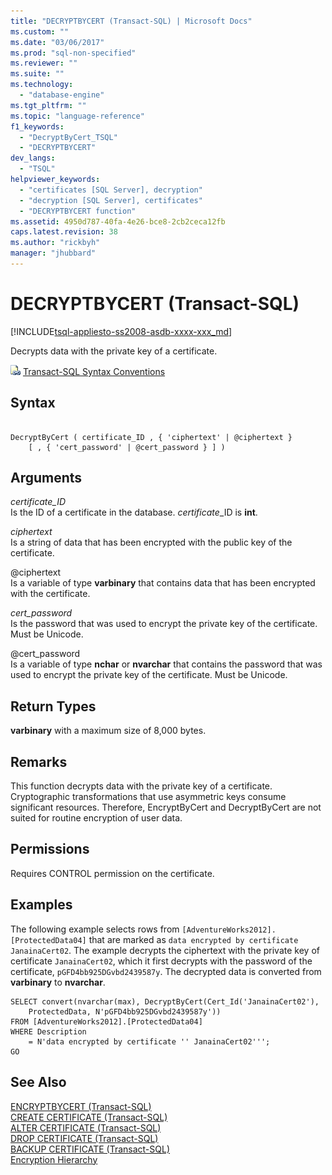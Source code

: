 ```yaml
---
title: "DECRYPTBYCERT (Transact-SQL) | Microsoft Docs"
ms.custom: ""
ms.date: "03/06/2017"
ms.prod: "sql-non-specified"
ms.reviewer: ""
ms.suite: ""
ms.technology: 
  - "database-engine"
ms.tgt_pltfrm: ""
ms.topic: "language-reference"
f1_keywords: 
  - "DecryptByCert_TSQL"
  - "DECRYPTBYCERT"
dev_langs: 
  - "TSQL"
helpviewer_keywords: 
  - "certificates [SQL Server], decryption"
  - "decryption [SQL Server], certificates"
  - "DECRYPTBYCERT function"
ms.assetid: 4950d787-40fa-4e26-bce8-2cb2ceca12fb
caps.latest.revision: 38
ms.author: "rickbyh"
manager: "jhubbard"
---
```

# DECRYPTBYCERT (Transact-SQL)
[!INCLUDE[tsql-appliesto-ss2008-asdb-xxxx-xxx_md](../../relational-databases/import-export/includes/tsql-appliesto-ss2008-asdb-xxxx-xxx-md.md)]

  Decrypts data with the private key of a certificate.  
  
 ![Topic link icon](../../database-engine/configure/windows/media/topic-link.gif "Topic link icon") [Transact-SQL Syntax Conventions](../Topic/Transact-SQL%20Syntax%20Conventions%20\(Transact-SQL\).md)  
  
## Syntax  
  
```  
  
DecryptByCert ( certificate_ID , { 'ciphertext' | @ciphertext }   
    [ , { 'cert_password' | @cert_password } ] )  
```  
  
## Arguments  
 *certificate_ID*  
 Is the ID of a certificate in the database. *certificate*_ID is **int**.  
  
 *ciphertext*  
 Is a string of data that has been encrypted with the public key of the certificate.  
  
 @ciphertext  
 Is a variable of type **varbinary** that contains data that has been encrypted with the certificate.  
  
 *cert_password*  
 Is the password that was used to encrypt the private key of the certificate. Must be Unicode.  
  
 @cert_password  
 Is a variable of type **nchar** or **nvarchar** that contains the password that was used to encrypt the private key of the certificate. Must be Unicode.  
  
## Return Types  
 **varbinary** with a maximum size of 8,000 bytes.  
  
## Remarks  
 This function decrypts data with the private key of a certificate. Cryptographic transformations that use asymmetric keys consume significant resources. Therefore, EncryptByCert and DecryptByCert are not suited for routine encryption of user data.  
  
## Permissions  
 Requires CONTROL permission on the certificate.  
  
## Examples  
 The following example selects rows from `[AdventureWorks2012].[ProtectedData04]` that are marked as `data encrypted by certificate JanainaCert02`. The example decrypts the ciphertext with the private key of certificate `JanainaCert02`, which it first decrypts with the password of the certificate, `pGFD4bb925DGvbd2439587y`. The decrypted data is converted from **varbinary** to **nvarchar**.  
  
```  
SELECT convert(nvarchar(max), DecryptByCert(Cert_Id('JanainaCert02'),  
    ProtectedData, N'pGFD4bb925DGvbd2439587y'))  
FROM [AdventureWorks2012].[ProtectedData04]   
WHERE Description   
    = N'data encrypted by certificate '' JanainaCert02''';  
GO  
```  
  
## See Also  
 [ENCRYPTBYCERT &#40;Transact-SQL&#41;](../../t-sql/functions/encryptbycert-transact-sql.md)   
 [CREATE CERTIFICATE &#40;Transact-SQL&#41;](../../t-sql/statements/create-certificate-transact-sql.md)   
 [ALTER CERTIFICATE &#40;Transact-SQL&#41;](../../t-sql/statements/alter-certificate-transact-sql.md)   
 [DROP CERTIFICATE &#40;Transact-SQL&#41;](../../t-sql/statements/drop-certificate-transact-sql.md)   
 [BACKUP CERTIFICATE &#40;Transact-SQL&#41;](../../t-sql/statements/backup-certificate-transact-sql.md)   
 [Encryption Hierarchy](../../relational-databases/security/encryption/encryption-hierarchy.md)  
  
  